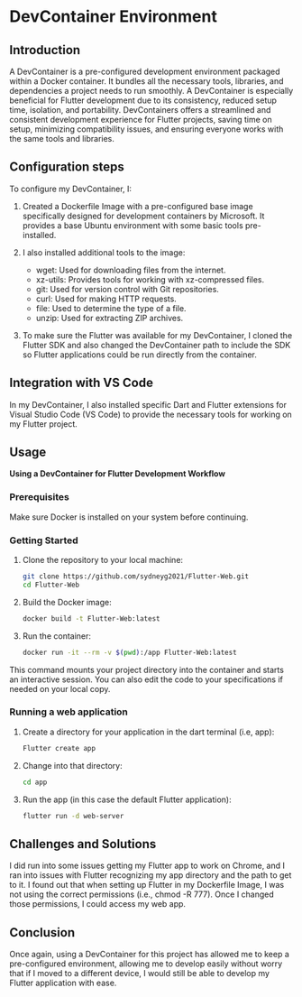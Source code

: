 # DevContainer Environment
## Introduction
A DevContainer is a pre-configured development environment packaged within a Docker container. It bundles all the necessary tools, libraries, and dependencies a project needs to run smoothly.  A DevContainer is especially beneficial for Flutter development due to its consistency, reduced setup time, isolation, and portability. DevContainers offers a streamlined and consistent development experience for Flutter projects, saving time on setup, minimizing compatibility issues, and ensuring everyone works with the same tools and libraries. 

## Configuration steps 
To configure my DevContainer, I:

1. Created a Dockerfile Image with a pre-configured base image specifically designed for development containers by Microsoft. It provides a base Ubuntu environment with some basic tools pre-installed.
2. I also installed additional tools to the image:
      - wget: Used for downloading files from the internet.
      - xz-utils: Provides tools for working with xz-compressed files.
      - git: Used for version control with Git repositories.
      - curl: Used for making HTTP requests.
      - file: Used to determine the type of a file.
      - unzip: Used for extracting ZIP archives.

3. To make sure the Flutter was available for my DevContainer, I cloned the Flutter SDK and also changed the DevContainer path to include the SDK so Flutter applications could be run directly from the container.

## Integration with VS Code
In my DevContainer, I also installed specific Dart and Flutter extensions for Visual Studio Code (VS Code) to provide the necessary tools for working on my Flutter project.

## Usage
**Using a DevContainer for Flutter Development Workflow**
### Prerequisites
Make sure Docker is installed on your system before continuing.

### Getting Started

1. Clone the repository to your local machine:
   ```bash
   git clone https://github.com/sydneyg2021/Flutter-Web.git
   cd Flutter-Web
2. Build the Docker image:
    ```bash
    docker build -t Flutter-Web:latest
3. Run the container:
    ```bash
    docker run -it --rm -v $(pwd):/app Flutter-Web:latest

This command mounts your project directory into the container and starts an interactive session. You can also edit the code to your specifications if needed on your local copy.

### Running a web application
1. Create a directory for your application in the dart terminal (i.e, app):
   ```bash
   Flutter create app
2. Change into that directory:
    ```bash
    cd app
3. Run the app (in this case the default Flutter application):
    ```bash
    flutter run -d web-server

## Challenges and Solutions
I did run into some issues getting my Flutter app to work on Chrome, and I ran into issues with Flutter recognizing my app directory and the path to get to it. I found out that when setting up Flutter in my Dockerfile Image, I was not using the correct permissions (i.e., chmod -R 777). Once I changed those permissions, I could access my web app. 

## Conclusion
Once again, using a DevContainer for this project has allowed me to keep a pre-configured environment, allowing me to develop easily without worry that if I moved to a different device, I would still be able to develop my Flutter application with ease. 
